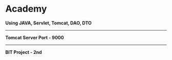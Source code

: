 # Academy
**Using JAVA, Servlet, Tomcat, DAO, DTO**
***
**Tomcat Server Port - 9000**
***
**BIT Project - 2nd**
